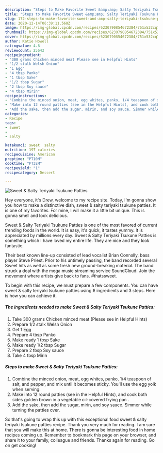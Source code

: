 ```yaml
---
description: "Steps to Make Favorite Sweet &amp;amp; Salty Teriyaki Tsukune Patties"
title: "Steps to Make Favorite Sweet &amp;amp; Salty Teriyaki Tsukune Patties"
slug: 172-steps-to-make-favorite-sweet-and-amp-salty-teriyaki-tsukune-patties
date: 2020-12-14T06:39:11.568Z
image: https://img-global.cpcdn.com/recipes/6230790854672384/751x532cq70/sweet-salty-teriyaki-tsukune-patties-recipe-main-photo.jpg
thumbnail: https://img-global.cpcdn.com/recipes/6230790854672384/751x532cq70/sweet-salty-teriyaki-tsukune-patties-recipe-main-photo.jpg
cover: https://img-global.cpcdn.com/recipes/6230790854672384/751x532cq70/sweet-salty-teriyaki-tsukune-patties-recipe-main-photo.jpg
author: Katie Howell
ratingvalue: 4.6
reviewcount: 25643
recipeingredient:
- "300 grams Chicken minced meat Please see in Helpful Hints"
- "1/2 stalk Welsh Onion"
- "1 Egg"
- "4 tbsp Panko"
- "1 tbsp Sake"
- "1/2 tbsp Sugar"
- "2 tbsp Soy sauce"
- "4 tbsp Mirin"
recipeinstructions:
- "Combine the minced onion, meat, egg whites, panko, 1/4 teaspoon of salt, and pepper, and mix until it becomes sticky. You&#39;ll use the egg yolk when serving."
- "Make into 12 round patties (see in the Helpful Hints), and cook both sides golden brown in a vegetable oil-covered frying pan ."
- "Add the sake, then add the sugar, mirin, and soy sauce. Simmer while turning the patties over."
categories:
- Recipe
tags:
- sweet
- 
- salty

katakunci: sweet  salty 
nutrition: 197 calories
recipecuisine: American
preptime: "PT10M"
cooktime: "PT32M"
recipeyield: "1"
recipecategory: Dessert

---
```



![Sweet &amp; Salty Teriyaki Tsukune Patties](https://img-global.cpcdn.com/recipes/6230790854672384/751x532cq70/sweet-salty-teriyaki-tsukune-patties-recipe-main-photo.jpg)

Hey everyone, it's Drew, welcome to my recipe site. Today, I'm gonna show you how to make a distinctive dish, sweet &amp; salty teriyaki tsukune patties. It is one of my favorites. For mine, I will make it a little bit unique. This is gonna smell and look delicious.

Sweet &amp; Salty Teriyaki Tsukune Patties is one of the most favored of current trending foods in the world. It is easy, it's quick, it tastes yummy. It is appreciated by millions every day. Sweet &amp; Salty Teriyaki Tsukune Patties is something which I have loved my entire life. They are nice and they look fantastic.

Their best known line-up consisted of lead vocalist Brian Connolly, bass player Steve Priest. Prior to his untimely passing, the band recorded several Sweet hits as well as some fresh new ground-breaking material. The band struck a deal with the mega music streaming service SoundCloud. Join the movement where artists give back to fans. #thatssweet.


To begin with this recipe, we must prepare a few components. You can have sweet &amp; salty teriyaki tsukune patties using 8 ingredients and 3 steps. Here is how you can achieve it.

<!--inarticleads1-->

##### The ingredients needed to make Sweet &amp; Salty Teriyaki Tsukune Patties:

1. Take 300 grams Chicken minced meat (Please see in Helpful Hints)
1. Prepare 1/2 stalk Welsh Onion
1. Get 1 Egg
1. Prepare 4 tbsp Panko
1. Make ready 1 tbsp Sake
1. Make ready 1/2 tbsp Sugar
1. Prepare 2 tbsp Soy sauce
1. Take 4 tbsp Mirin




<!--inarticleads2-->

##### Steps to make Sweet &amp; Salty Teriyaki Tsukune Patties:

1. Combine the minced onion, meat, egg whites, panko, 1/4 teaspoon of salt, and pepper, and mix until it becomes sticky. You&#39;ll use the egg yolk when serving.
1. Make into 12 round patties (see in the Helpful Hints), and cook both sides golden brown in a vegetable oil-covered frying pan .
1. Add the sake, then add the sugar, mirin, and soy sauce. Simmer while turning the patties over.




So that's going to wrap this up with this exceptional food sweet &amp; salty teriyaki tsukune patties recipe. Thank you very much for reading. I am sure that you will make this at home. There is gonna be interesting food in home recipes coming up. Remember to bookmark this page on your browser, and share it to your family, colleague and friends. Thanks again for reading. Go on get cooking!
